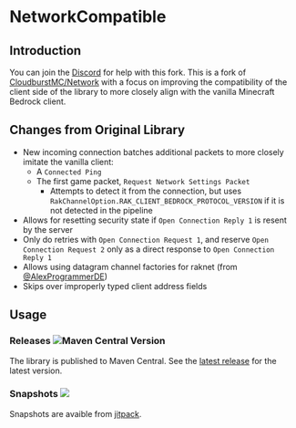 # NetworkCompatible

## Introduction

You can join the [Discord](https://discord.gg/5z4GuSnqmQ) for help with this fork. This is a fork of [CloudburstMC/Network](https://github.com/CloudburstMC/Network) with a focus on improving the compatibility of the client side of the library to more closely align with the vanilla Minecraft Bedrock client.

## Changes from Original Library

- New incoming connection batches additional packets to more closely imitate the vanilla client:
  - A `Connected Ping`
  - The first game packet, `Request Network Settings Packet`
    - Attempts to detect it from the connection, but uses `RakChannelOption.RAK_CLIENT_BEDROCK_PROTOCOL_VERSION` if it is not detected in the pipeline
- Allows for resetting security state if `Open Connection Reply 1` is resent by the server
- Only do retries with `Open Connection Request 1`, and reserve `Open Connection Request 2` only as a direct response to `Open Connection Reply 1`
- Allows using datagram channel factories for raknet (from [@AlexProgrammerDE](https://github.com/AlexProgrammerDE))
- Skips over improperly typed client address fields

## Usage

### Releases ![Maven Central Version](https://img.shields.io/maven-central/v/dev.kastle.netty/netty-transport-raknet?label=Maven%20Central&color=%233fb950)

The library is published to Maven Central. See the [latest release](https://github.com/Kas-tle/NetworkCompatible/releases/latest) for the latest version.

### Snapshots [![](https://jitpack.io/v/dev.kastle/NetworkCompatible.svg)](https://jitpack.io/#dev.kastle/NetworkCompatible)

Snapshots are avaible from [jitpack](https://jitpack.io/#dev.kastle/NetworkCompatible).